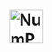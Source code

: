 # <img alt="NumPy" src="https://www.google.com/url?sa=i&source=images&cd=&ved=2ahUKEwjz7qGEzOzkAhVDzYUKHdDDCkkQjRx6BAgBEAQ&url=https%3A%2F%2Fwww.roblox.com%2Flibrary%2F4360549%2FJEDI-TUX&psig=AOvVaw0-d-mVnJCOP79gR135rkp5&ust=1569522218884004" height="60">
